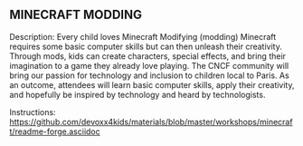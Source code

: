 ## MINECRAFT MODDING

Description: Every child loves Minecraft Modifying (modding) Minecraft requires some basic computer skills but can then unleash their creativity. Through mods, kids can create characters, special effects, and bring their imagination to a game they already love playing. The CNCF community will bring our passion for technology and inclusion to children local to Paris. As an outcome, attendees will learn basic computer skills, apply their creativity, and hopefully be inspired by technology and heard by technologists.

Instructions: https://github.com/devoxx4kids/materials/blob/master/workshops/minecraft/readme-forge.asciidoc
